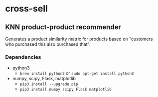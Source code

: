 # cross-sell
## KNN product-product recommender
Generates a product similarity matrix for products based on "customers who
purchased this also purchased that".
### Dependencies
- python3
  - `brew install python3` or `sudo apt-get install python3`
- numpy, scipy, Flask, matplotlib
  - `pip3 install --upgrade pip`
  - `pip3 install numpy scipy Flask matplotlib`
